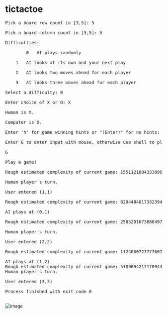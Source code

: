 # tictactoe
<pre>
Pick a board row count in [3,5]: 5 <br />
Pick a board column count in [3,5]: 5<br />
Difficulties:<br />
        0	AI plays randomly<br />
	1	AI looks at its own and your next play<br />
	2	AI looks two moves ahead for each player<br />
	3	AI looks three moves ahead for each player<br />
Select a difficulty: 0 <br />
Enter choice of X or O: X<br />
Human is X.<br />
Computer is O.<br />
Enter 'h' for game winning hints or "(Enter)" for no hints: <br />
Enter G to enter input with mouse, otherwise use shell to play: <br />
G<br />
Play a game!<br />
Rough estimated complexity of current game: 15511210043330985984000000<br />
Human player's turn.<br />
User entered (1,1)<br />
Rough estimated complexity of current game: 620448401733239439360000<br />
AI plays at (0,1)<br />
Rough estimated complexity of current game: 25852016738884976640000<br />
Human player's turn.<br />
User entered (2,2)<br />
Rough estimated complexity of current game: 1124000727777607680000<br />
AI plays at (1,2)
Rough estimated complexity of current game: 51090942171709440000
Human player's turn.<br />
User entered (3,3)<br />
Process finished with exit code 0<br />
</pre>
![image](https://github.com/jeremy46081/TicTacToe.java/assets/85791464/53630380-56a5-40e5-88ec-d182055d3e4b)

